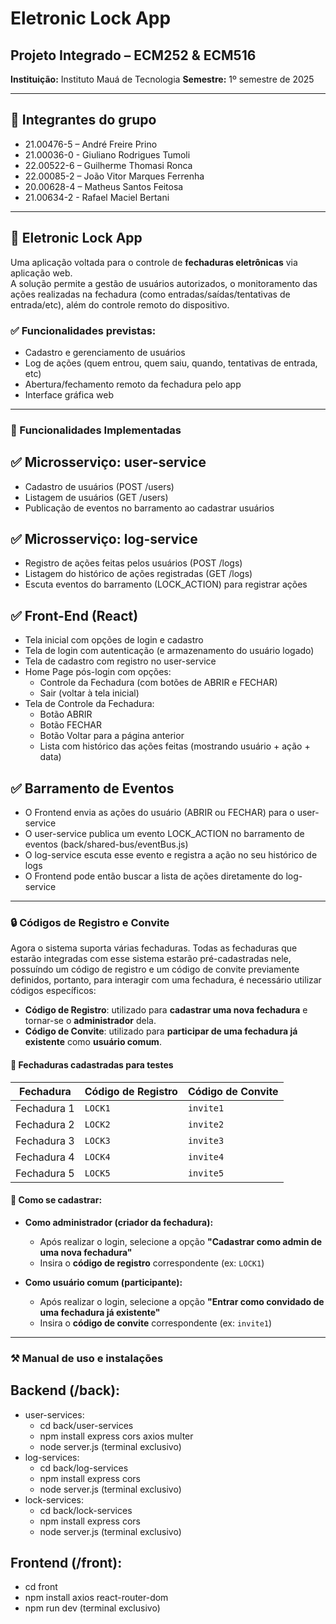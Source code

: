 # Eletronic Lock App

## Projeto Integrado – ECM252 & ECM516  
**Instituição:** Instituto Mauá de Tecnologia
**Semestre:** 1º semestre de 2025

---


## 👥 Integrantes do grupo

- 21.00476-5 – André Freire Prino 
- 21.00036-0 - Giuliano Rodrigues Tumoli 
- 22.00522-6 – Guilherme Thomasi Ronca 
- 22.00085-2 – João Vitor Marques Ferrenha 
- 20.00628-4 – Matheus Santos Feitosa 
- 21.00634-2 - Rafael Maciel Bertani 

---

## 🔐 Eletronic Lock App

Uma aplicação voltada para o controle de **fechaduras eletrônicas** via aplicação web.  
A solução permite a gestão de usuários autorizados, o monitoramento das ações realizadas na fechadura (como entradas/saídas/tentativas de entrada/etc), além do controle remoto do dispositivo.

### ✅ Funcionalidades previstas:
- Cadastro e gerenciamento de usuários
- Log de ações (quem entrou, quem saiu, quando, tentativas de entrada, etc)
- Abertura/fechamento remoto da fechadura pelo app
- Interface gráfica web

---

### 🚀 Funcionalidades Implementadas
## ✅ Microsserviço: user-service
- Cadastro de usuários (POST /users)
- Listagem de usuários (GET /users)
- Publicação de eventos no barramento ao cadastrar usuários

## ✅ Microsserviço: log-service
- Registro de ações feitas pelos usuários (POST /logs)
- Listagem do histórico de ações registradas (GET /logs)
- Escuta eventos do barramento (LOCK_ACTION) para registrar ações

## ✅ Front-End (React)
- Tela inicial com opções de login e cadastro
- Tela de login com autenticação (e armazenamento do usuário logado)
- Tela de cadastro com registro no user-service
- Home Page pós-login com opções:
    - Controle da Fechadura (com botões de ABRIR e FECHAR)
    - Sair (voltar à tela inicial)
- Tela de Controle da Fechadura:
    - Botão ABRIR
    - Botão FECHAR
    - Botão Voltar para a página anterior
    - Lista com histórico das ações feitas (mostrando usuário + ação + data)

## ✅ Barramento de Eventos
- O Frontend envia as ações do usuário (ABRIR ou FECHAR) para o user-service
- O user-service publica um evento LOCK_ACTION no barramento de eventos (back/shared-bus/eventBus.js)
- O log-service escuta esse evento e registra a ação no seu histórico de logs
- O Frontend pode então buscar a lista de ações diretamente do log-service

---

### 🔒 Códigos de Registro e Convite

Agora o sistema suporta várias fechaduras. Todas as fechaduras que estarão integradas com esse sistema estarão pré-cadastradas nele, possuíndo um código de registro e um código de convite previamente definidos, portanto, para interagir com uma fechadura, é necessário utilizar códigos específicos:

- **Código de Registro**: utilizado para **cadastrar uma nova fechadura** e tornar-se o **administrador** dela.
- **Código de Convite**: utilizado para **participar de uma fechadura já existente** como **usuário comum**.

#### 🔐 Fechaduras cadastradas para testes

| Fechadura    | Código de Registro | Código de Convite |
|--------------|--------------------|-------------------|
| Fechadura 1  | `LOCK1`            | `invite1`         |
| Fechadura 2  | `LOCK2`            | `invite2`         |
| Fechadura 3  | `LOCK3`            | `invite3`         |
| Fechadura 4  | `LOCK4`            | `invite4`         |
| Fechadura 5  | `LOCK5`            | `invite5`         |

#### 👤 Como se cadastrar:

- **Como administrador (criador da fechadura):**
  - Após realizar o login, selecione a opção **"Cadastrar como admin de uma nova fechadura"**
  - Insira o **código de registro** correspondente (ex: `LOCK1`)

- **Como usuário comum (participante):**
  - Após realizar o login, selecione a opção **"Entrar como convidado de uma fechadura já existente"**
  - Insira o **código de convite** correspondente (ex: `invite1`)

---

### ⚒️ Manual de uso e instalações
## Backend (/back):
- user-services:
    - cd back/user-services
    - npm install express cors axios multer
    - node server.js (terminal exclusivo)
- log-services: 
    - cd back/log-services
    - npm install express cors 
    - node server.js (terminal exclusivo)
- lock-services:
    - cd back/lock-services
    - npm install express cors 
    - node server.js (terminal exclusivo)

## Frontend (/front):
- cd front
- npm install axios react-router-dom
- npm run dev (terminal exclusivo)
